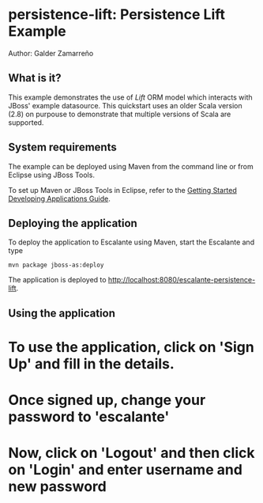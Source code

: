 persistence-lift: Persistence Lift Example
========================================
Author: Galder Zamarreño

What is it?
-----------

This example demonstrates the use of *Lift* ORM model which interacts with
JBoss' example datasource. This quickstart uses an older Scala version (2.8)
on purpouse to demonstrate that multiple versions of Scala are supported.

System requirements
-------------------

The example can be deployed using Maven from the command line or from Eclipse
using JBoss Tools.

To set up Maven or JBoss Tools in Eclipse, refer to the
<a href="https://docs.jboss.org/author/display/AS71/Getting+Started+Developing+Applications+Guide"
title="Getting Started Developing Applications Guide">Getting Started Developing Applications Guide</a>.

Deploying the application
-------------------------

To deploy the application to Escalante using Maven, start the Escalante and type

    mvn package jboss-as:deploy

The application is deployed to <http://localhost:8080/escalante-persistence-lift>.

Using the application
---------------------

# To use the application, click on 'Sign Up' and fill in the details.
# Once signed up, change your password to 'escalante'
# Now, click on 'Logout' and then click on 'Login' and enter username and new password